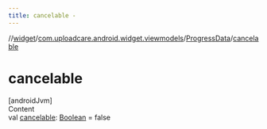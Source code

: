 ```yaml
---
title: cancelable -
---
```

//[widget](../../index.md)/[com.uploadcare.android.widget.viewmodels](../index.md)/[ProgressData](index.md)/[cancelable](cancelable.md)



# cancelable  
[androidJvm]  
Content  
val [cancelable](cancelable.md): [Boolean](https://kotlinlang.org/api/latest/jvm/stdlib/kotlin/-boolean/index.html) = false  



